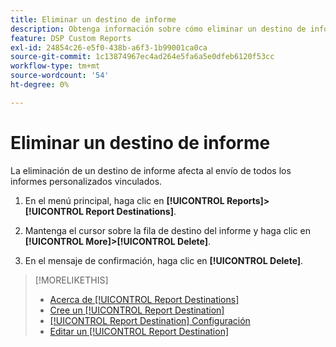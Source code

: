 ```yaml
---
title: Eliminar un destino de informe
description: Obtenga información sobre cómo eliminar un destino de informe.
feature: DSP Custom Reports
exl-id: 24854c26-e5f0-438b-a6f3-1b99001ca0ca
source-git-commit: 1c13874967ec4ad264e5fa6a5e0dfeb6120f53cc
workflow-type: tm+mt
source-wordcount: '54'
ht-degree: 0%

---
```


# Eliminar un destino de informe

La eliminación de un destino de informe afecta al envío de todos los informes personalizados vinculados.

1. En el menú principal, haga clic en **[!UICONTROL Reports]>[!UICONTROL Report Destinations]**.

1. Mantenga el cursor sobre la fila de destino del informe y haga clic en **[!UICONTROL More]>[!UICONTROL Delete]**.

1. En el mensaje de confirmación, haga clic en **[!UICONTROL Delete]**.

>[!MORELIKETHIS]
>
>* [Acerca de [!UICONTROL Report Destinations]](/help/dsp/reports/report-destinations/report-destination-about.md)
>* [Cree un [!UICONTROL Report Destination]](/help/dsp/reports/report-destinations/report-destination-create.md)
>* [[!UICONTROL Report Destination] Configuración](/help/dsp/reports/report-destinations/report-destination-settings.md)
>* [Editar un [!UICONTROL Report Destination]](/help/dsp/reports/report-destinations/report-destination-edit.md)

